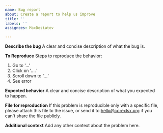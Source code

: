 ```yaml
---
name: Bug report
about: Create a report to help us improve
title: ''
labels: ''
assignees: MaxDesiatov

---
```


**Describe the bug**
A clear and concise description of what the bug is.

**To Reproduce**
Steps to reproduce the behavior:
1. Go to '...'
2. Click on '....'
3. Scroll down to '....'
4. See error

**Expected behavior**
A clear and concise description of what you expected to happen.

**File for reproduction**
If this problem is reproducible only with a specific file, please attach this file to the issue, or send it to hello@corexlsx.org if you can't share the file publicly.

**Additional context**
Add any other context about the problem here.
